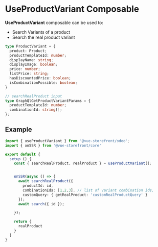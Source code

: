 # UseProductVariant Composable
**UseProductVariant** composable can be used to:

- Search Variants of a product
- Search the real product variant

```ts
type ProductVariant = {
  product: Product;
  productTemplateId: number;
  displayName: string;
  displayImage: boolean;
  price: number;
  listPrice: string;
  hasDiscountedPrice: boolean;
  isCombinationPossible: boolean;
}

```

```ts
// searchRealProduct input
type GraphQlGetProductVariantParams = {
  productTemplateId: number;
  combinationId: string[];
};
```

## Example

```ts
import { useProductVariant } from '@vue-storefront/odoo';
import { onSSR } from '@vue-storefront/core'

export default {
  setup () {
    const { searchRealProduct, realProduct } = useProductVariant();


    onSSR(async () => {
      await searchRealProduct({
        productId: id,
        combinationIds: [1,2,3], // list of variant combination ids,
        customQuery: { getRealProduct: 'customRealProductQuery' }
      });
      await search({ id });

    });

    return {
      realProduct
    }
  }
}
```